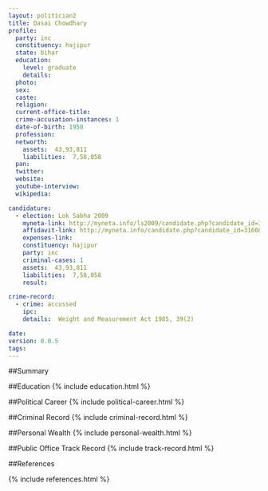 ```yaml
---
layout: politician2
title: Dasai Chowdhary
profile: 
  party: inc
  constituency: hajipur
  state: bihar
  education: 
    level: graduate
    details: 
  photo: 
  sex: 
  caste: 
  religion: 
  current-office-title: 
  crime-accusation-instances: 1
  date-of-birth: 1958
  profession: 
  networth: 
    assets:  43,93,811
    liabilities:  7,58,058
  pan: 
  twitter: 
  website: 
  youtube-interview: 
  wikipedia: 

candidature: 
  - election: Lok Sabha 2009
    myneta-link: http://myneta.info/ls2009/candidate.php?candidate_id=3160
    affidavit-link: http://myneta.info/candidate.php?candidate_id=3160&scan=original
    expenses-link: 
    constituency: hajipur 
    party: inc
    criminal-cases: 1
    assets:  43,93,811
    liabilities:  7,58,058
    result:  

crime-record: 
  - crime: accussed
    ipc: 
    details:  Weight and Measurement Act 1985, 39(2)  

date: 
version: 0.0.5
tags: 
---
```

##Summary


##Education
{% include education.html %}


##Political Career
{% include political-career.html %}


##Criminal Record
{% include criminal-record.html %}


##Personal Wealth
{% include personal-wealth.html %}


##Public Office Track Record
{% include track-record.html %}


##References


{% include references.html %}